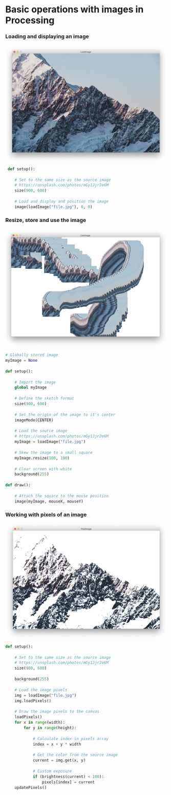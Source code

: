 # Basic operations with images in Processing

### Loading and displaying an image
![session](load.png)

```python
 def setup():

    # Set to the same size as the source image
    # https://unsplash.com/photos/mGy1Jjr2e6M
    size(900, 600)

    # Load and display and position the image
    image(loadImage("file.jpg"), 0, 0)
```

### Resize, store and use the image
![session](use.png)
```python
# Globally stored image
myImage = None

def setup():

    # Import the image
    global myImage

    # Define the sketch format
    size(900, 600)

    # Set the origin of the image to it's center
    imageMode(CENTER)

    # Load the source image
    # https://unsplash.com/photos/mGy1Jjr2e6M
    myImage = loadImage("file.jpg")

    # Skew the image to a small square
    myImage.resize(100, 100)

    # Clear screen with white
    background(255)

def draw():

    # Attach the square to the mouse position
    image(myImage, mouseX, mouseY)
```

### Working with pixels of an image
![session](pixels.png)

```python
def setup():

    # Set to the same size as the source image
    # https://unsplash.com/photos/mGy1Jjr2e6M
    size(900, 600)

    background(255)

    # Load the image pixels
    img = loadImage("file.jpg")
    img.loadPixels()

    # Draw the image pixels to the canvas
    loadPixels()
    for x in range(width):
        for y in range(height):

            # Calculate index in pixels array
            index = x + y * width

            # Get the color from the source image
            current = img.get(x, y)

            # Custom exposure
            if (brightness(current) < 100):
                pixels[index] = current
    updatePixels()
```